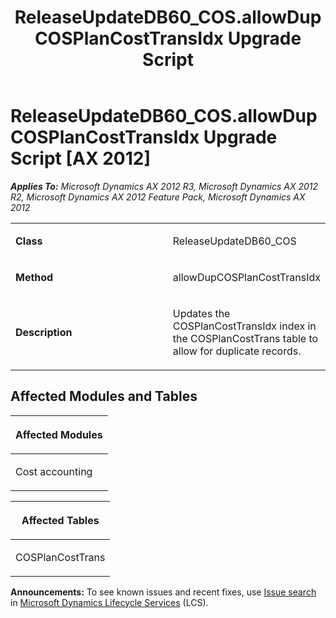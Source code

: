 ﻿---
title: ReleaseUpdateDB60_COS.allowDupCOSPlanCostTransIdx Upgrade Script
TOCTitle: ReleaseUpdateDB60_COS.allowDupCOSPlanCostTransIdx Upgrade Script
ms:assetid: 69c4a044-9855-a694-f665-005b2f6a4ee7
ms:mtpsurl: https://msdn.microsoft.com/en-us/library/JJ685659(v=AX.60)
ms:contentKeyID: 49708861
ms.date: 05/18/2015
mtps_version: v=AX.60
---

# ReleaseUpdateDB60\_COS.allowDupCOSPlanCostTransIdx Upgrade Script [AX 2012]


_**Applies To:** Microsoft Dynamics AX 2012 R3, Microsoft Dynamics AX 2012 R2, Microsoft Dynamics AX 2012 Feature Pack, Microsoft Dynamics AX 2012_

<table>
<colgroup>
<col style="width: 50%" />
<col style="width: 50%" />
</colgroup>
<tbody>
<tr class="odd">
<td><p><strong>Class</strong></p></td>
<td><p>ReleaseUpdateDB60_COS</p></td>
</tr>
<tr class="even">
<td><p><strong>Method</strong></p></td>
<td><p>allowDupCOSPlanCostTransIdx</p></td>
</tr>
<tr class="odd">
<td><p><strong>Description</strong></p></td>
<td><p>Updates the COSPlanCostTransIdx index in the COSPlanCostTrans table to allow for duplicate records.</p></td>
</tr>
</tbody>
</table>


## Affected Modules and Tables

<table>
<colgroup>
<col style="width: 100%" />
</colgroup>
<thead>
<tr class="header">
<th><p>Affected Modules</p></th>
</tr>
</thead>
<tbody>
<tr class="odd">
<td><p>Cost accounting</p></td>
</tr>
</tbody>
</table>


<table>
<colgroup>
<col style="width: 100%" />
</colgroup>
<thead>
<tr class="header">
<th><p>Affected Tables</p></th>
</tr>
</thead>
<tbody>
<tr class="odd">
<td><p>COSPlanCostTrans</p></td>
</tr>
</tbody>
</table>

  
**Announcements:** To see known issues and recent fixes, use [Issue search](http://go.microsoft.com/fwlink/?linkid=389258) in [Microsoft Dynamics Lifecycle Services](http://go.microsoft.com/fwlink/?linkid=306505) (LCS).

